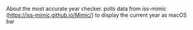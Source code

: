 About
the most accurate year checker. polls data from iss-mimic (https://iss-mimic.github.io/Mimic/) to display the current year as macOS bar
